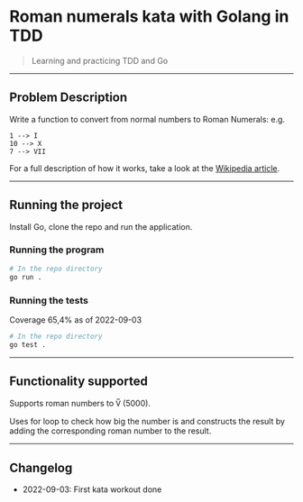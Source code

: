 # Roman numerals kata with Golang in TDD
> Learning and practicing TDD and Go

---
## Problem Description
Write a function to convert from normal numbers to Roman Numerals: e.g.

``` 
1 --> I
10 --> X
7 --> VII
```

For a full description of how it works, take a look at the [Wikipedia article](https://en.wikipedia.org/wiki/Roman_numerals).

---

## Running the project

Install Go, clone the repo and run the application.
### Running the program

```bash
# In the repo directory
go run .
```

### Running the tests

Coverage 65,4% as of 2022-09-03

```bash
# In the repo directory
go test .
```
---
## Functionality supported

Supports roman numbers to V̅ (5000).

Uses for loop to check how big the number is and constructs the result by adding the corresponding roman number to the result.

---
## Changelog

- 2022-09-03: First kata workout done
